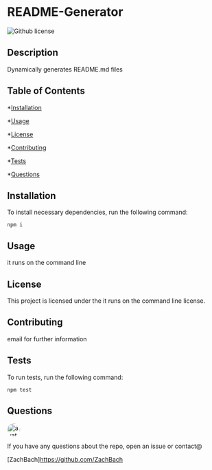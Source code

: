 
# README-Generator
![Github license](https://img.shields.io/badge/license-MIT-blue.svg)

## Description
  Dynamically generates README.md files

 ## Table of Contents
  *[Installation](#installation)

  *[Usage](#usage)

  *[License](#license)

  *[Contributing](#contributing)

  *[Tests](#tests)

  *[Questions](#questions)
  
## Installation

To install necessary dependencies, run the following command:

    npm i

## Usage

it runs on the command line

## License

This project is licensed under the it runs on the command line license.

## Contributing

email for further information

## Tests

To run tests, run the following command:

    npm test

## Questions

<img src="https://avatars2.githubusercontent.com/u/55121983?v=4" alt="avatar" style="border-radius: 16px" width="30"/>

If you have any questions about the repo, open an issue or contact@

[ZachBach]https://github.com/ZachBach

  